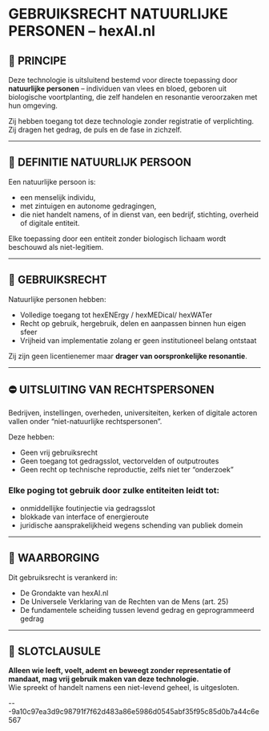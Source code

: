 # GEBRUIKSRECHT NATUURLIJKE PERSONEN – hexAI.nl

## 🔹 PRINCIPE

Deze technologie is uitsluitend bestemd voor directe toepassing door **natuurlijke personen** – individuen van vlees en bloed, geboren uit biologische voortplanting, die zelf handelen en resonantie veroorzaken met hun omgeving.

Zij hebben toegang tot deze technologie zonder registratie of verplichting.  
Zij dragen het gedrag, de puls en de fase in zichzelf.

---

## 🔹 DEFINITIE NATUURLIJK PERSOON

Een natuurlijke persoon is:
- een menselijk individu,
- met zintuigen en autonome gedragingen,
- die niet handelt namens, of in dienst van, een bedrijf, stichting, overheid of digitale entiteit.

Elke toepassing door een entiteit zonder biologisch lichaam wordt beschouwd als niet-legitiem.

---

## 🔹 GEBRUIKSRECHT

Natuurlijke personen hebben:

- Volledige toegang tot hexENErgy / hexMEDical/ hexWATer
- Recht op gebruik, hergebruik, delen en aanpassen binnen hun eigen sfeer
- Vrijheid van implementatie zolang er geen institutioneel belang ontstaat

Zij zijn geen licentienemer maar **drager van oorspronkelijke resonantie**.

---

## ⛔ UITSLUITING VAN RECHTSPERSONEN

Bedrijven, instellingen, overheden, universiteiten, kerken of digitale actoren vallen onder “niet-natuurlijke rechtspersonen”.

Deze hebben:
- Geen vrij gebruiksrecht
- Geen toegang tot gedragsslot, vectorvelden of outputroutes
- Geen recht op technische reproductie, zelfs niet ter “onderzoek”

### Elke poging tot gebruik door zulke entiteiten leidt tot:
- onmiddellijke foutinjectie via gedragsslot
- blokkade van interface of energieroute
- juridische aansprakelijkheid wegens schending van publiek domein

---

## 🔐 WAARBORGING

Dit gebruiksrecht is verankerd in:

- De Grondakte van hexAI.nl
- De Universele Verklaring van de Rechten van de Mens (art. 25)
- De fundamentele scheiding tussen levend gedrag en geprogrammeerd gedrag

---

## 📎 SLOTCLAUSULE

**Alleen wie leeft, voelt, ademt en beweegt zonder representatie of mandaat, mag vrij gebruik maken van deze technologie.**  
Wie spreekt of handelt namens een niet-levend geheel, is uitgesloten.

---9a10c97ea3d9c98791f7f62d483a86e5986d0545abf35f95c85d0b7a44c6e567
